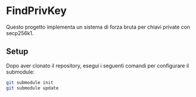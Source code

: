 # FindPrivKey

Questo progetto implementa un sistema di forza bruta per chiavi private con secp256k1.

## Setup
Dopo aver clonato il repository, esegui i seguenti comandi per configurare il submodule:
```bash
git submodule init
git submodule update

